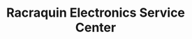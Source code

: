 ---
title: "Racraquin Electronics Service Center"
url: /alaminos/racraquin-electronics-service-center/
shop: Elektronik
---